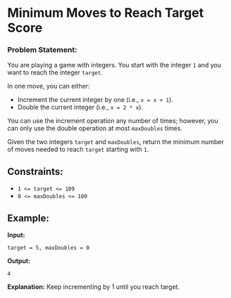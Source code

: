 # Minimum Moves to Reach Target Score

### Problem Statement:
You are playing a game with integers. You start with the integer `1` and you want to reach the integer `target`.

In one move, you can either:

- Increment the current integer by one (i.e., `x = x + 1`).
- Double the current integer (i.e., `x = 2 * x`).

You can use the increment operation any number of times; however, you can only use the double operation at most `maxDoubles` times.

Given the two integers `target` and `maxDoubles`, return the minimum number of moves needed to reach `target` starting with `1`.

## Constraints:

- `1 <= target <= 109`
- `0 <= maxDoubles <= 100`

## Example:

**Input:** 
```plaintext
target = 5, maxDoubles = 0
```
**Output:** 
```plaintext
4
```
**Explanation:** Keep incrementing by 1 until you reach target.
